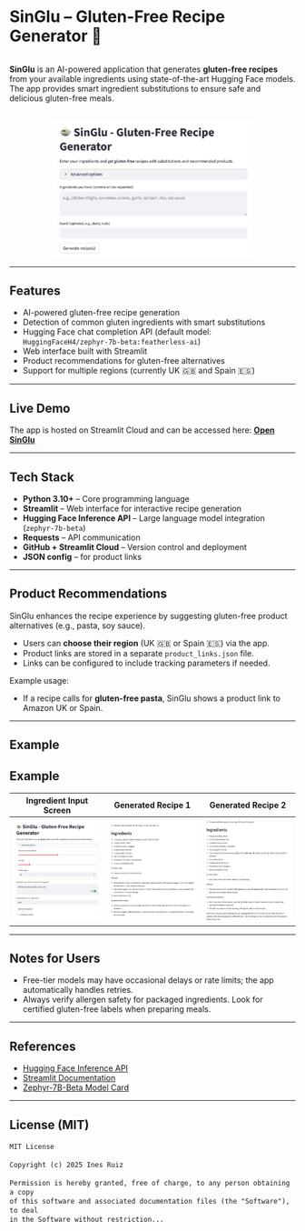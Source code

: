 # SinGlu – Gluten-Free Recipe Generator 🍲

<div style="display: flex; flex-wrap: wrap; align-items: center; gap: 20px;">

<div style="flex: 1; min-width: 300px;">
<p>
<b>SinGlu</b> is an AI-powered application that generates <b>gluten-free recipes</b> from your available ingredients using state-of-the-art Hugging Face models. The app provides smart ingredient substitutions to ensure safe and delicious gluten-free meals.
</p>
</div>

<div style="flex: 1; min-width: 300px; text-align: center;">
<img src="demo/home.png" alt="SinGlu Home Screen" width="70%"/>
</div>

</div>

---

## Features
- AI-powered gluten-free recipe generation
- Detection of common gluten ingredients with smart substitutions
- Hugging Face chat completion API (default model: `HuggingFaceH4/zephyr-7b-beta:featherless-ai`)
- Web interface built with Streamlit
- Product recommendations for gluten-free alternatives
- Support for multiple regions (currently UK 🇬🇧 and Spain 🇪🇸)

---

## Live Demo
The app is hosted on Streamlit Cloud and can be accessed here: [**Open SinGlu**](https://your-app-link.streamlit.app)

---

## Tech Stack
- **Python 3.10+** – Core programming language  
- **Streamlit** – Web interface for interactive recipe generation  
- **Hugging Face Inference API** – Large language model integration (`zephyr-7b-beta`)  
- **Requests** – API communication  
- **GitHub + Streamlit Cloud** – Version control and deployment
- **JSON config** – for product links

---

## Product Recommendations
SinGlu enhances the recipe experience by suggesting gluten-free product alternatives (e.g., pasta, soy sauce).  

- Users can **choose their region** (UK 🇬🇧 or Spain 🇪🇸) via the app.  
- Product links are stored in a separate `product_links.json` file.  
- Links can be configured to include tracking parameters if needed.  

Example usage:
- If a recipe calls for **gluten-free pasta**, SinGlu shows a product link to Amazon UK or Spain.

---

## Example

## Example

| Ingredient Input Screen | Generated Recipe 1 | Generated Recipe 2 |
|--------------------------|----------------------|----------------------|
| <img src="demo/home-input-ingredients.png" alt="Ingredient Input Screen" width="200"/> | <img src="demo/recipe1.png" alt="Generated Recipe Example 1" width="200"/> | <img src="demo/recipe2.png" alt="Generated Recipe Example 2" width="200"/> |


---

## Notes for Users
- Free-tier models may have occasional delays or rate limits; the app automatically handles retries.
- Always verify allergen safety for packaged ingredients. Look for certified gluten-free labels when preparing meals.

---

## References
- [Hugging Face Inference API](https://huggingface.co/docs/api-inference/index)  
- [Streamlit Documentation](https://docs.streamlit.io/)  
- [Zephyr-7B-Beta Model Card](https://huggingface.co/HuggingFaceH4/zephyr-7b-beta)  

---

## License (MIT)
```text
MIT License

Copyright (c) 2025 Ines Ruiz

Permission is hereby granted, free of charge, to any person obtaining a copy
of this software and associated documentation files (the "Software"), to deal
in the Software without restriction...
```


